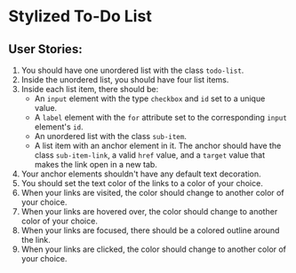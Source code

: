# Stylized To-Do List
## User Stories:
1. You should have one unordered list with the class `todo-list`.
2. Inside the unordered list, you should have four list items.
3. Inside each list item, there should be:
	- An `input` element with the type `checkbox` and `id` set to a unique value.
	- A `label` element with the `for` attribute set to the corresponding `input` element's `id`.
	- An unordered list with the class `sub-item`.
	- A list item with an anchor element in it. The anchor should have the class `sub-item-link`, a valid `href` value, and a `target` value that makes the link open in a new tab.
4. Your anchor elements shouldn't have any default text decoration.
5. You should set the text color of the links to a color of your choice.
6. When your links are visited, the color should change to another color of your choice.
7. When your links are hovered over, the color should change to another color of your choice.
8. When your links are focused, there should be a colored outline around the link.
9. When your links are clicked, the color should change to another color of your choice.
